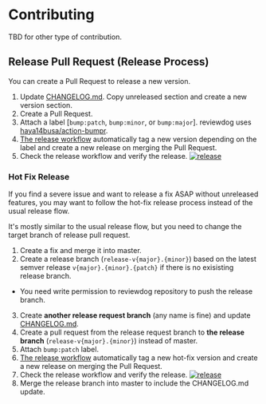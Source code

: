 # Contributing

TBD for other type of contribution.

## Release Pull Request (Release Process)
You can create a Pull Request to release a new version.

1. Update [CHANGELOG.md](../CHANGELOG.md). Copy unreleased section and create a new version section.
2. Create a Pull Request.
3. Attach a label [`bump:patch`, `bump:minor`, or `bump:major`]. reviewdog uses [haya14busa/action-bumpr](https://github.com/haya14busa/action-bumpr).
4. [The release workflow](./workflows/release.yml) automatically tag a
   new version depending on the label and create a new release on merging the
   Pull Request.
5. Check the release workflow and verify the release. [![release](https://github.com/androidjp/reviewdog/workflows/release/badge.svg)](https://github.com/androidjp/reviewdog/actions?query=workflow%3Arelease)

### Hot Fix Release

If you find a severe issue and want to release a fix ASAP without unreleased features,
you may want to follow the hot-fix release process instead of the usual release flow.

It's mostly similar to the usual release flow, but you need to change the target branch of release pull request.

1. Create a fix and merge it into master.
2. Create a release branch (`release-v{major}.{minor}`) based on the latest semver release `v{major}.{minor}.{patch}` if there is no exisisting release branch.
  - You need write permission to reviewdog repository to push the release branch.
3. Create **another release request branch** (any name is fine) and update [CHANGELOG.md](../CHANGELOG.md).
4. Create a pull request from the release request branch to **the release branch** (`release-v{major}.{minor}`) instead of master.
5. Attach `bump:patch` label.
6. [The release workflow](./workflows/release.yml) automatically tag a
   new hot-fix version and create a new release on merging the Pull Request.
7. Check the release workflow and verify the release. [![release](https://github.com/androidjp/reviewdog/workflows/release/badge.svg)](https://github.com/androidjp/reviewdog/actions?query=workflow%3Arelease)
8. Merge the release branch into master to include the CHANGELOG.md update.

